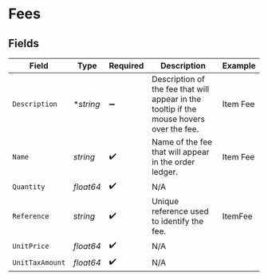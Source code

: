 # Fees


## Fields

| Field                                                                                    | Type                                                                                     | Required                                                                                 | Description                                                                              | Example                                                                                  |
| ---------------------------------------------------------------------------------------- | ---------------------------------------------------------------------------------------- | ---------------------------------------------------------------------------------------- | ---------------------------------------------------------------------------------------- | ---------------------------------------------------------------------------------------- |
| `Description`                                                                            | **string*                                                                                | :heavy_minus_sign:                                                                       | Description of the fee that will appear in the tooltip if the mouse hovers over the fee. | Item Fee                                                                                 |
| `Name`                                                                                   | *string*                                                                                 | :heavy_check_mark:                                                                       | Name of the fee that will appear in the order ledger.                                    | Item Fee                                                                                 |
| `Quantity`                                                                               | *float64*                                                                                | :heavy_check_mark:                                                                       | N/A                                                                                      |                                                                                          |
| `Reference`                                                                              | *string*                                                                                 | :heavy_check_mark:                                                                       | Unique reference used to identify the fee.                                               | ItemFee                                                                                  |
| `UnitPrice`                                                                              | *float64*                                                                                | :heavy_check_mark:                                                                       | N/A                                                                                      |                                                                                          |
| `UnitTaxAmount`                                                                          | *float64*                                                                                | :heavy_check_mark:                                                                       | N/A                                                                                      |                                                                                          |